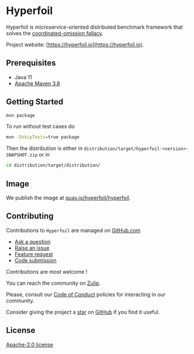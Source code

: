 # Hyperfoil

Hyperfoil is microservice-oriented distributed benchmark framework
that solves the [coordinated-omission fallacy](https://www.slideshare.net/InfoQ/how-not-to-measure-latency-60111840).

Project website: [https://hyperfoil.io](https://hyperfoil.io).

## Prerequisites

* Java 11
* [Apache Maven 3.8](https://maven.apache.org/)

## Getting Started

```bash
mvn package
```

To run without test cases do

```bash
mvn -DskipTests=true package
```

Then the distribution is either in `distribution/target/hyperfoil-<version>-SNAPSHOT.zip` or in

``` bash
cd distribution/target/distribution/
```

## Image

We publish the image at [quay.io/hyperfoil/hyperfoil](https://quay.io/repository/hyperfoil/hyperfoil?tab=tags).

## Contributing

Contributions to `Hyperfoil` are managed on [GitHub.com](https://github.com/Hyperfoil/Hyperfoil/)

* [Ask a question](https://github.com/Hyperfoil/Hyperfoil/discussions)
* [Raise an issue](https://github.com/Hyperfoil/Hyperfoil/issues)
* [Feature request](https://github.com/Hyperfoil/Hyperfoil/issues)
* [Code submission](https://github.com/Hyperfoil/Hyperfoil/pulls)

Contributions are most welcome !

You can reach the community on [Zulip](http://hyperfoil.zulipchat.com).

Please, consult our [Code of Conduct](./CODE_OF_CONDUCT.md) policies for interacting in our
community.

Consider giving the project a [star](https://github.com/Hyperfoil/Hyperfoil/stargazers) on
[GitHub](https://github.com/Hyperfoil/Hyperfoil/) if you find it useful.

## License

[Apache-2.0 license](https://opensource.org/licenses/Apache-2.0)
